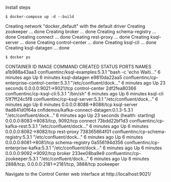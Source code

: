 Install steps

	$ docker-compose up -d --build

Creating network "docker_default" with the default driver
Creating zookeeper ... done
Creating broker    ... done
Creating schema-registry ... done
Creating connect         ... done
Creating rest-proxy      ... done
Creating ksql-server     ... done
Creating control-center  ... done
Creating ksql-cli        ... done
Creating ksql-datagen    ... done

	$ docker ps 

CONTAINER ID        IMAGE                                             COMMAND                  CREATED             STATUS                             PORTS                                        NAMES
a1b988a43aa3        confluentinc/ksql-examples:5.3.1                  "bash -c 'echo Waiti…"   6 minutes ago       Up 6 minutes                                                                    ksql-datagen
e9810da22aa5        confluentinc/cp-enterprise-control-center:5.3.1   "/etc/confluent/dock…"   6 minutes ago       Up 23 seconds                      0.0.0.0:9021->9021/tcp                       control-center
2df2fea80366        confluentinc/cp-ksql-cli:5.3.1                    "/bin/sh"                6 minutes ago       Up 6 minutes                                                                    ksql-cli
51f7ff24c5f8        confluentinc/cp-ksql-server:5.3.1                 "/etc/confluent/dock…"   6 minutes ago       Up 6 minutes                       0.0.0.0:8088->8088/tcp                       ksql-server
9ad841d0f64a        cnfldemos/kafka-connect-datagen:0.1.3-5.3.1       "/etc/confluent/dock…"   6 minutes ago       Up 23 seconds (health: starting)   0.0.0.0:8083->8083/tcp, 9092/tcp             connect
73bdd22bf1d3        confluentinc/cp-kafka-rest:5.3.1                  "/etc/confluent/dock…"   6 minutes ago       Up 6 minutes                       0.0.0.0:8082->8082/tcp                       rest-proxy
738365664f01        confluentinc/cp-schema-registry:5.3.1             "/etc/confluent/dock…"   6 minutes ago       Up 6 minutes                       0.0.0.0:8081->8081/tcp                       schema-registry
0a556194d356        confluentinc/cp-enterprise-kafka:5.3.1            "/etc/confluent/dock…"   6 minutes ago       Up 6 minutes                       0.0.0.0:9092->9092/tcp                       broker
233ee08ba9e9        confluentinc/cp-zookeeper:5.3.1                   "/etc/confluent/dock…"   6 minutes ago       Up 6 minutes                       2888/tcp, 0.0.0.0:2181->2181/tcp, 3888/tcp   zookeeper

Navigate to the Control Center web interface at http://localhost:9021/


